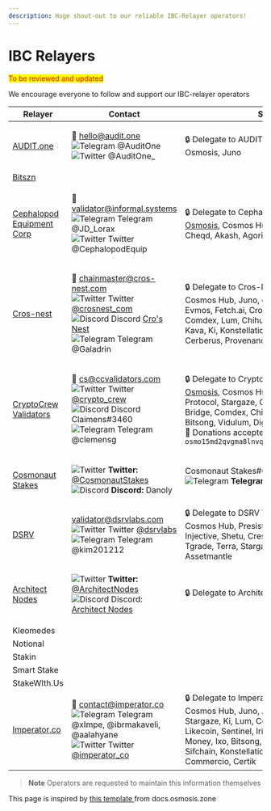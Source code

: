 ```yaml
---
description: Huge shout-out to our reliable IBC-Relayer operators!
---
```


# IBC Relayers

<mark style="color:red;">To be reviewed and updated</mark>

We encourage everyone to follow and support our IBC-relayer operators

| Relayer                                                   | Contact                                                                                                                                                                                                                                                                                                                                                                                                                                                                                                                                                                                                                                                                                                       | Support                                                                                                                                                                                                                                                                                                                                                                                                                                                   |
| --------------------------------------------------------- | ------------------------------------------------------------------------------------------------------------------------------------------------------------------------------------------------------------------------------------------------------------------------------------------------------------------------------------------------------------------------------------------------------------------------------------------------------------------------------------------------------------------------------------------------------------------------------------------------------------------------------------------------------------------------------------------------------------- | --------------------------------------------------------------------------------------------------------------------------------------------------------------------------------------------------------------------------------------------------------------------------------------------------------------------------------------------------------------------------------------------------------------------------------------------------------- |
| [AUDIT.one](https://audit.one)                            | <p>📧 hello@audit.one<br><img src="https://user-images.githubusercontent.com/95667791/163506639-7d27e947-94c7-4740-bb46-8e5791e9fc6c.png" alt="Telegram" data-size="line"> @AuditOne<br><img src="https://user-images.githubusercontent.com/95667791/163506878-e7e278b2-1cf6-4dac-bc13-e92f63600ee0.png" alt="Twitter" data-size="line"> @AuditOne_ </p>                                                                                                                                                                                                                                                                                                                                                      | 🔒 Delegate to AUDIT.One on CosmosHub, Osmosis, Juno                                                                                                                                                                                                                                                                                                                                                                                                      |
| [Bitszn](https://bitszn.com/)                             |                                                                                                                                                                                                                                                                                                                                                                                                                                                                                                                                                                                                                                                                                                               |                                                                                                                                                                                                                                                                                                                                                                                                                                                           |
| [Cephalopod Equipment Corp](http://cephalopod.equipment/) | <p>📧 <a href="mailto:validator@informal.systems">validator@informal.systems</a><br><img src="https://user-images.githubusercontent.com/95667791/163506639-7d27e947-94c7-4740-bb46-8e5791e9fc6c.png" alt="Telegram" data-size="line"> Telegram @JD_Lorax<br><img src="https://user-images.githubusercontent.com/95667791/163506878-e7e278b2-1cf6-4dac-bc13-e92f63600ee0.png" alt="Twitter" data-size="line"> Twitter @CephalopodEquip</p>                                                                                                                                                                                                                                                                     | 🔒 Delegate to Cephalopod Equipment Corp on: [Osmosis](https://wallet.keplr.app/#/osmosis/stake?modal=detail\&chainId=osmosis-1\&validator=osmovaloper1x20lytyf6zkcrv5edpkfkn8sz578qg5s833swz), Cosmos Hub, Regen, Ixo, Juno, Cheqd, Akash, Agoric                                                                                                                                                                                                        |
| [Cros-nest](http://cros-nest.com/)                        | <p>📧 <a href="mailto:chainmaster@cros-nest.com">chainmaster@cros-nest.com</a><br><img src="https://user-images.githubusercontent.com/95667791/163506878-e7e278b2-1cf6-4dac-bc13-e92f63600ee0.png" alt="Twitter" data-size="line"> Twitter <a href="https://twitter.com/crosnest_com">@crosnest_com</a><br><img src="https://user-images.githubusercontent.com/95667791/163505650-fe08f2a7-8419-4a2f-97b7-e5182dd386e1.png" alt="Discord" data-size="line"> Discord <a href="https://discord.gg/psDap3ed7C">Cro's Nest</a><br><img src="https://user-images.githubusercontent.com/95667791/163506639-7d27e947-94c7-4740-bb46-8e5791e9fc6c.png" alt="Telegram" data-size="line"> Telegram @Galadrin</p>        | 🔒 Delegate to Cros-Nest on: [Osmosis](https://wallet.keplr.app/#/osmosis/stake?modal=detail\&chainId=osmosis-1\&validator=osmovaloper1u6jr0pztvsjpvx77rfzmtw49xwzu9kas05lk04), Cosmos Hub, Juno, e-money, Crypto.org, Evmos, Fetch.ai, Cronos, Persistence, Comdex, Lum, Chihuahua, Dig, Gravity Bridge, Kava, Ki, Konstellation, Rizon, OmniFlix, Cerberus, Provenance                                                                                  |
| [CryptoCrew Validators](http://ccvalidators.com/)         | <p>📧 <a href="mailto:cs@ccvalidators.com">cs@ccvalidators.com</a><br><img src="https://user-images.githubusercontent.com/95667791/163506878-e7e278b2-1cf6-4dac-bc13-e92f63600ee0.png" alt="Twitter" data-size="line"> Twitter <a href="http://twitter.com/crypto_crew">@crypto_crew</a><br><img src="https://user-images.githubusercontent.com/95667791/163505650-fe08f2a7-8419-4a2f-97b7-e5182dd386e1.png" alt="Discord" data-size="line"> Discord Claimens#3460<br><img src="https://user-images.githubusercontent.com/95667791/163506639-7d27e947-94c7-4740-bb46-8e5791e9fc6c.png" alt="Telegram" data-size="line"> Telegram @clemensg</p>                                                                | <p>🔒 Delegate to CryptoCrew Validators on: <a href="https://wallet.keplr.app/#/osmosis/stake?modal=detail&#x26;chainId=osmosis-1&#x26;validator=osmovaloper1h2c47vd943scjlfum6yc5frvu2l279lwjep5d6">Osmosis</a>, Cosmos Hub, Terra, Juno, Band Protocol, Stargaze, OmniFlix, Evmos, Gravity Bridge, Comdex, Chihuahua, e-Money, Lum, Bitsong, Vidulum, Dig, Odin<br>🙏 Donations accepted @ <code>osmo15md2qvgma8lnvqv67w0umu2paqkqkheg332u7d</code></p> |
| [Cosmonaut Stakes](https://twitter.com/CosmonautStakes)   | <p><img src="https://user-images.githubusercontent.com/95667791/163506878-e7e278b2-1cf6-4dac-bc13-e92f63600ee0.png" alt="Twitter" data-size="line"> <strong>Twitter:</strong> <a href="https://twitter.com/CosmonautStakes">@CosmonautStakes</a><br><img src="https://user-images.githubusercontent.com/95667791/163505650-fe08f2a7-8419-4a2f-97b7-e5182dd386e1.png" alt="Discord" data-size="line"> <strong>Discord:</strong> Danoly | Cosmonaut Stakes#6003<br><img src="https://user-images.githubusercontent.com/95667791/163506639-7d27e947-94c7-4740-bb46-8e5791e9fc6c.png" alt="Telegram" data-size="line"> <strong>Telegram:</strong> <a href="https://t.me/CosmonautStakes">@CosmonautStakes</a></p> | 🔒 Delegate to **Cosmonaut Stakes** on: [Persistence](https://wallet.keplr.app/chains/persistence?modal=validator\&chain=core-1\&validator\_address=persistencevaloper1rzauu3undh97yvdnj7wu2wwstm9wj8heeq2vcz\&referral=true)                                                                                                                                                                                                                             |
| [DSRV](http://dsrvlabs.com/)                              | <p><a href="mailto:validator@dsrvlabs.com">validator@dsrvlabs.com</a><br><img src="https://user-images.githubusercontent.com/95667791/163506878-e7e278b2-1cf6-4dac-bc13-e92f63600ee0.png" alt="Twitter" data-size="line"> Twitter <a href="http://twitter.com/dsrvlabs">@dsrvlabs</a><br><img src="https://user-images.githubusercontent.com/95667791/163506639-7d27e947-94c7-4740-bb46-8e5791e9fc6c.png" alt="Telegram" data-size="line"> Telegram @kim201212</p>                                                                                                                                                                                                                                            | 🔒 Delegate to DSRV Validators on: [Osmosis](https://wallet.keplr.app/#/osmosis/stake?modal=detail\&chainId=osmosis-1\&validator=osmovaloper1wlagucxdxvsmvj6330864x8q3vxz4x025rraa6), Cosmos Hub, Presistence, Axelar, Agoric, Injective, Shetu, Crescent, Provenance, Tgrade, Terra, Stargaze, Chihuahua, Umee, Assetmantle                                                                                                                              |
| [Architect Nodes](https://twitter.com/ArchitectNodes)   | <p><img src="https://user-images.githubusercontent.com/95667791/163506878-e7e278b2-1cf6-4dac-bc13-e92f63600ee0.png" alt="Twitter" data-size="line"> <strong>Twitter:</strong> <a href="https://twitter.com/ArchitectNodes">@ArchitectNodes</a><br><img src="https://user-images.githubusercontent.com/95667791/163505650-fe08f2a7-8419-4a2f-97b7-e5182dd386e1.png" alt="Discord" data-size="line"> Discord: <a href="https://discord.gg/33bdwFEhgZ">Architect Nodes</a><br></p> | 🔒 Delegate to Architect Nodes                                                                                                                                                                                                                             |
| Kleomedes                                                 |                                                                                                                                                                                                                                                                                                                                                                                                                                                                                                                                                                                                                                                                                                               |                                                                                                                                                                                                                                                                                                                                                                                                                                                           |
| Notional                                                  |                                                                                                                                                                                                                                                                                                                                                                                                                                                                                                                                                                                                                                                                                                               |                                                                                                                                                                                                                                                                                                                                                                                                                                                           |
| Stakin                                                    |                                                                                                                                                                                                                                                                                                                                                                                                                                                                                                                                                                                                                                                                                                               |                                                                                                                                                                                                                                                                                                                                                                                                                                                           |
| Smart Stake                                               |                                                                                                                                                                                                                                                                                                                                                                                                                                                                                                                                                                                                                                                                                                               |                                                                                                                                                                                                                                                                                                                                                                                                                                                           |
| StakeWIth.Us                                              |                                                                                                                                                                                                                                                                                                                                                                                                                                                                                                                                                                                                                                                                                                               |                                                                                                                                                                                                                                                                                                                                                                                                                                                           |
| [Imperator.co](https://imperator.co/)                     | <p>📧 <a href="mailto:contact@imperator.co">contact@imperator.co</a><br><img src="https://user-images.githubusercontent.com/95667791/163506639-7d27e947-94c7-4740-bb46-8e5791e9fc6c.png" alt="Telegram" data-size="line"> Telegram @xImpe, @ibrmakaveli, @aalahyane<br><img src="https://user-images.githubusercontent.com/95667791/163506878-e7e278b2-1cf6-4dac-bc13-e92f63600ee0.png" alt="Twitter" data-size="line"> Twitter <a href="https://twitter.com/imperator_co">@imperator_co</a></p>                                                                                                                                                                                                              | 🔒 Delegate to Imperator.co on: [Osmosis](https://wallet.keplr.app/#/osmosis/stake?modal=detail\&chainId=osmosis-1\&validator=osmovaloper1t8qckan2yrygq7kl9apwhzfalwzgc2429p8f0s), Cosmos Hub, Juno, Axelar, Sommelier, Stargaze, Ki, Lum, Comdex, Persistence, Likecoin, Sentinel, Iris, Akash, Medibloc, e-Money, Ixo, Bitsong, Vidulum, Rizon, BitCanna, Sifchain, Konstellation, Odin, OmniFlix, Commercio, Certik                                    |

> **Note** Operators are requested to maintain this information themselves

This page is inspired by [this template ](https://docs.osmosis.zone/osmosis-core/relaying/ibc-relayers-list)from docs.osmosis.zone
